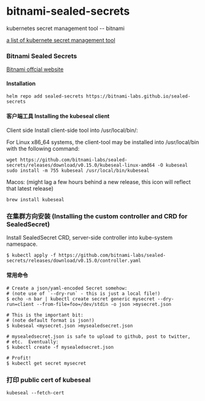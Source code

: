# bitnami-sealed-secrets
kubernetes secret management tool -- bitnami 

[a list of kubernete secret management tool](https://argoproj.github.io/argo-cd/operator-manual/secret-management/)


### Bitnami Sealed Secrets
[Bitnami offcial website](https://github.com/bitnami-labs/sealed-secrets#sealed-secrets-for-kubernetes)

#### Installation 

```
helm repo add sealed-secrets https://bitnami-labs.github.io/sealed-secrets
```

#### 客户端工具 Installing the kubeseal client

Client side
Install client-side tool into /usr/local/bin/:

For Linux x86_64 systems, the client-tool may be installed into /usr/local/bin with the following command:

```
wget https://github.com/bitnami-labs/sealed-secrets/releases/download/v0.15.0/kubeseal-linux-amd64 -O kubeseal
sudo install -m 755 kubeseal /usr/local/bin/kubeseal
```

Macos: (might lag a few hours behind a new release, this icon will reflect that latest release)
```
brew install kubeseal
```

### 在集群方向安装 (Installing the custom controller and CRD for SealedSecret)

Install SealedSecret CRD, server-side controller into kube-system namespace.

```
$ kubectl apply -f https://github.com/bitnami-labs/sealed-secrets/releases/download/v0.15.0/controller.yaml

```

#### 常用命令
```
# Create a json/yaml-encoded Secret somehow:
# (note use of `--dry-run` - this is just a local file!)
$ echo -n bar | kubectl create secret generic mysecret --dry-run=client --from-file=foo=/dev/stdin -o json >mysecret.json

# This is the important bit:
# (note default format is json!)
$ kubeseal <mysecret.json >mysealedsecret.json

# mysealedsecret.json is safe to upload to github, post to twitter,
# etc.  Eventually:
$ kubectl create -f mysealedsecret.json

# Profit!
$ kubectl get secret mysecret
```
### 打印 public cert of kubeseal 

```
kubeseal --fetch-cert
```

